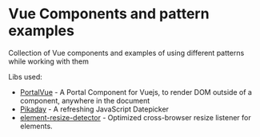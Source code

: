 # Vue Components and pattern examples

Collection of Vue components and examples of using different patterns while working with them

Libs used:

-   [PortalVue](https://github.com/LinusBorg/portal-vue) - A Portal Component for Vuejs, to render DOM outside of a component, anywhere in the document
-   [Pikaday](https://github.com/Pikaday/Pikaday) - A refreshing JavaScript Datepicker
-   [element-resize-detector](https://github.com/wnr/element-resize-detector) - Optimized cross-browser resize listener for elements.
